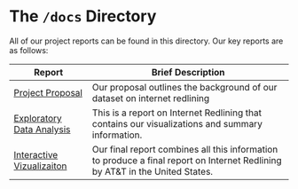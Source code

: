 
# The `/docs` Directory

All of our project reports can be found in this directory. Our key reports are 
as follows: 


|Report | Brief Description|
|---------------| -----------------|
|[Project Proposal](./InternetDisparities/docs/po1-proposal.md) | Our proposal outlines the background of our dataset on internet redlining
|[Exploratory Data Analysis](./InternetDisparities/docs/index.md) | This is a report on Internet Redlining that contains our visualizations and summary information.
|[Interactive Vizualizaiton](./InternetDisparities) | Our final report combines all this information to produce a final report on Internet Redlining by AT&T in the United States. 

